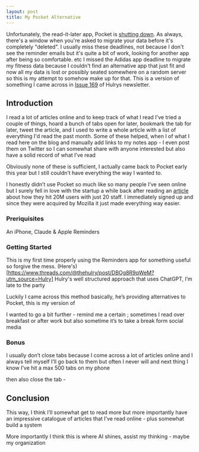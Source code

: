 ```yaml
---
layout: post
title: My Pocket Alternative
---
```


Unfortunately, the read-it-later app, Pocket is [shutting down](https://getpocket.com/farewell). As always, there's a window when you're asked to migrate your data before it's completely "deleted". I usually miss these deadlines, not because I don't see the reminder emails but it's quite a bit of work, looking for another app after being so comfortable. etc I missed the Adidas app deadline to migrate my fitness data because I couldn't find an alternative app that just fit and now all my data is lost or possibly seated somewhere on a random server so this is my attempt to somehow make up for that. This is a version of something I came across in [Issue 169](https://hlry.at/169?ref=hulry.com) of Hulrys newsletter. 

## Introduction 
I read a lot of articles online and to keep track of what I read I've tried a couple of things, hoard a bunch of tabs open for later, bookmark the tab for later, tweet the article, and I used to write a whole article with a list of everything I'd read the past month. Some of these helped, when I  of what I read here on the blog and manually add links to my notes app - I even post them on Twitter so I can somewhat share with anyone interested but also have a solid record of what I’ve read 

Obviously none of these is sufficient, I actually came back to Pocket early this year but I still couldn’t have everything the way I wanted to. 

I honestly didn’t use Pocket so much like so many people I’ve seen online but I surely fell in love with the startup a while back after reading an [article](https://review.firstround.com/the-story-behind-how-pocket-hit-20m-users-with-20-people/) about how they hit 20M users with just 20 staff. I immediately signed up and since they were acquired by Mozilla it just made everything way easier.


### Preriquisites
An iPhone, Claude & Apple Reminders

### Getting Started
This is my first time properly using the Reminders app for something useful so forgive the mess. (Here's)[https://www.threads.com/@thehulry/post/DBOg8R9qWeM?utm_source=Hulry] Hulry's well structured approach that uses ChatGPT, I’m late to the party 

Luckily I came across this method basically, he’s providing alternatives to Pocket, this is my version of 


I wanted to go a bit further - remind me a certain ; sometimes I read over breakfast or after work but also sometime it’s to take a break form social media 

### Bonus 
I usually don’t close tabs because I come across a lot of articles online and I always tell myself I’ll go back to them but often I never will and next thing I know I’ve hit a max 500 tabs on my phone 

then also close the tab -


## Conclusion 
This way, I think I’ll somewhat get to read more but more importantly have an impressive catalogue of articles that I’ve read online - plus somewhat build a system 

More importantly I think this is where AI shines, assist my thinking - maybe my organization 
